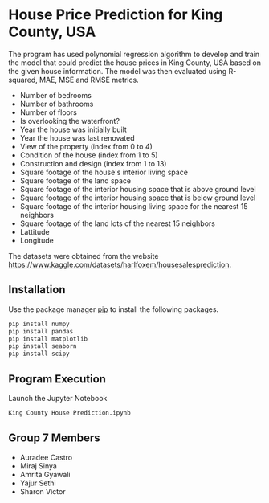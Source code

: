 # House Price Prediction for King County, USA

The program has used polynomial regression algorithm to develop and train the model that could predict the house prices in King County, USA based on the given house information. The model was then evaluated using R-squared, MAE, MSE and RMSE metrics.

- Number of bedrooms
- Number of bathrooms
- Number of floors
- Is overlooking the waterfront?
- Year the house was initially built
- Year the house was last renovated
- View of the property (index from 0 to 4)
- Condition of the house (index from 1 to 5)
- Construction and design (index from 1 to 13)
- Square footage of the house's interior living space
- Square footage of the land space
- Square footage of the interior housing space that is above ground level
- Square footage of the interior housing space that is below ground level
- Square footage of the interior housing living space for the nearest 15 neighbors
- Square footage of the land lots of the nearest 15 neighbors
- Lattitude
- Longitude

The datasets were obtained from the website https://www.kaggle.com/datasets/harlfoxem/housesalesprediction.

## Installation

Use the package manager [pip](https://pip.pypa.io/en/stable/) to install the following packages.
```bash
pip install numpy
pip install pandas
pip install matplotlib
pip install seaborn
pip install scipy
```

## Program Execution
Launch the Jupyter Notebook
```bash
King County House Prediction.ipynb
```

## Group 7 Members
- Auradee Castro
- Miraj Sinya
- Amrita Gyawali
- Yajur Sethi
- Sharon Victor
